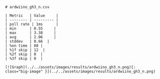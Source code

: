
    # ardwiino_gh3_n.csv

    | Metric   | Value     |
    | -------- | --------- |
    | poll rate | 1ms      |
    | min      | 0.55     |
    | max      | 3.38     |
    | avg      | 2.06     |
    | stddev   | 0.66  |
    | %on time | 88 |
    | %1f skip | 12  |
    | %2f skip | 0  |
    | %3f skip | 0  |

    [![Graph](../../assets/images/results/ardwiino_gh3_n.png){: class="big-image" }](../../assets/images/results/ardwiino_gh3_n.png)

    